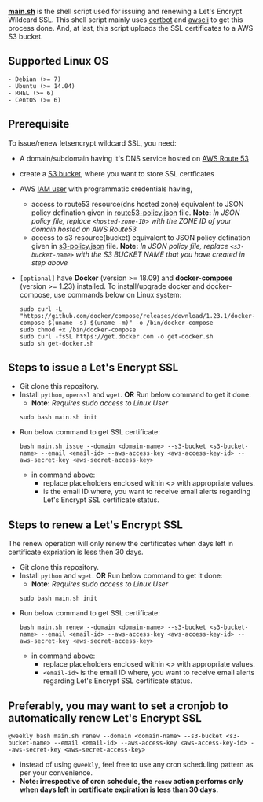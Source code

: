 **[main.sh](https://github.com/anmolsharmaa/letsencrypt-ssl/blob/master/main.sh)** is the shell script used for issuing and renewing a Let's Encrypt Wildcard SSL.  This shell script mainly uses [certbot](https://certbot.eff.org/about/) and [awscli](https://aws.amazon.com/cli/) to get this process done. And, at last, this script uploads the SSL certificates to a AWS S3 bucket.


Supported Linux OS
-----
    - Debian (>= 7)
    - Ubuntu (>= 14.04)
    - RHEL (>= 6)
    - CentOS (>= 6)


Prerequisite
-----

To issue/renew letsencrypt wildcard SSL, you need:

- A domain/subdomain having it's DNS service hosted on [AWS Route 53](https://aws.amazon.com/route53/)
- create a [S3 bucket](https://docs.aws.amazon.com/AmazonS3/latest/user-guide/create-bucket.html), where you want to store SSL certficates 
- AWS [IAM user](https://docs.aws.amazon.com/IAM/latest/UserGuide/id_users_create.html) with programmatic credentials having,

     - access to route53 resource(dns hosted zone) equivalent to JSON policy defination given in [route53-policy.json](https://github.com/anmolsharmaa/letsencrypt-ssl/blob/master/route53-policy.json) file. **Note:** _In JSON policy file, replace `<hosted-zone-ID>` with the ZONE ID of your domain hosted on AWS Route53_ 
     - access to s3 resource(bucket) equivalent to JSON policy defination given in [s3-policy.json](https://github.com/anmolsharmaa/letsencrypt-ssl/blob/master/s3-policy.json) file. **Note:** _In JSON policy file, replace `<s3-bucket-name>` with the S3 BUCKET NAME that you have created in step above_
- `[optional]` have **Docker** (version >= 18.09) and **docker-compose** (version >= 1.23) installed. To install/upgrade docker and docker-compose, use commands below on Linux system:

    ```
    sudo curl -L "https://github.com/docker/compose/releases/download/1.23.1/docker-compose-$(uname -s)-$(uname -m)" -o /bin/docker-compose
    sudo chmod +x /bin/docker-compose
    sudo curl -fsSL https://get.docker.com -o get-docker.sh
    sudo sh get-docker.sh
    ```


Steps to issue a Let's Encrypt SSL
-----

- Git clone this repository.
- Install `python`, `openssl` and `wget`. **OR** Run below command to get it done:
    - **Note:** _Requires sudo access to Linux User_
    ```
    sudo bash main.sh init
    ```
- Run below command to get SSL certificate:
     ```
     bash main.sh issue --domain <domain-name> --s3-bucket <s3-bucket-name> --email <email-id> --aws-access-key <aws-access-key-id> --aws-secret-key <aws-secret-access-key>
     ```
     - in command above:
        - replace placeholders enclosed within <> with appropriate values.
        - <email-id> is the email ID where, you want to receive email alerts regarding Let's Encrypt SSL certificate status.


Steps to renew a Let's Encrypt SSL
-----

The renew operation will only renew the certificates when days left in certificate expriation is less then 30 days.

- Git clone this repository.
- Install `python` and `wget`. **OR** Run below command to get it done:
    - **Note:** _Requires sudo access to Linux User_
    ```
    sudo bash main.sh init
    ```
- Run below command to get SSL certificate:
    ```
    bash main.sh renew --domain <domain-name> --s3-bucket <s3-bucket-name> --email <email-id> --aws-access-key <aws-access-key-id> --aws-secret-key <aws-secret-access-key>
    ```
    - in command above:
        - replace placeholders enclosed within <> with appropriate values.
        - `<email-id>` is the email ID where, you want to receive email alerts regarding Let's Encrypt SSL certificate status.


Preferably, you may want to set a cronjob to automatically renew Let's Encrypt SSL
-----

```
@weekly bash main.sh renew --domain <domain-name> --s3-bucket <s3-bucket-name> --email <email-id> --aws-access-key <aws-access-key-id> --aws-secret-key <aws-secret-access-key>
```
- instead of using `@weekly`, feel free to use any cron scheduling pattern as per your convenience.
- **Note: irrespective of cron schedule, the `renew` action performs only when days left in certificate expiration is less than 30 days.**
